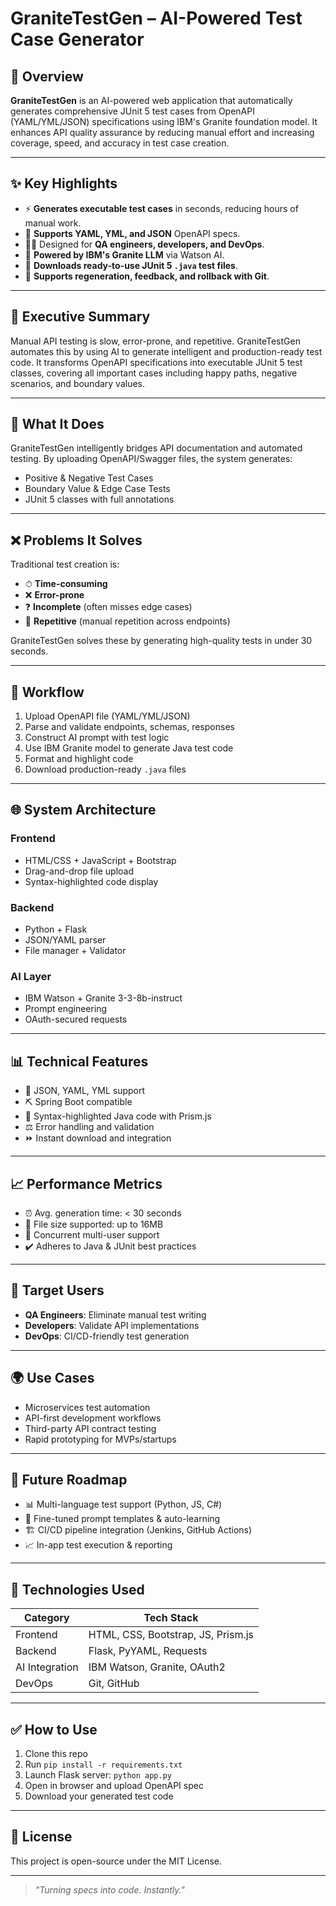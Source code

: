 # GraniteTestGen – AI-Powered Test Case Generator

## 🔮 Overview
**GraniteTestGen** is an AI-powered web application that automatically generates comprehensive JUnit 5 test cases from OpenAPI (YAML/YML/JSON) specifications using IBM's Granite foundation model. It enhances API quality assurance by reducing manual effort and increasing coverage, speed, and accuracy in test case creation.

---

## ✨ Key Highlights
- ⚡ **Generates executable test cases** in seconds, reducing hours of manual work.
- 🔧 **Supports YAML, YML, and JSON** OpenAPI specs.
- 👩‍💻 Designed for **QA engineers, developers, and DevOps**.
- 🔌 **Powered by IBM's Granite LLM** via Watson AI.
- 📂 **Downloads ready-to-use JUnit 5 `.java` test files**.
- 🔄 **Supports regeneration, feedback, and rollback with Git**.

---

## 📅 Executive Summary
Manual API testing is slow, error-prone, and repetitive. GraniteTestGen automates this by using AI to generate intelligent and production-ready test code. It transforms OpenAPI specifications into executable JUnit 5 test classes, covering all important cases including happy paths, negative scenarios, and boundary values.

---

## 🔹 What It Does
GraniteTestGen intelligently bridges API documentation and automated testing. By uploading OpenAPI/Swagger files, the system generates:
- Positive & Negative Test Cases
- Boundary Value & Edge Case Tests
- JUnit 5 classes with full annotations

---

## ❌ Problems It Solves
Traditional test creation is:
- ⏱ **Time-consuming**
- ❌ **Error-prone**
- ❓ **Incomplete** (often misses edge cases)
- 💬 **Repetitive** (manual repetition across endpoints)

GraniteTestGen solves these by generating high-quality tests in under 30 seconds.

---

## 🚀 Workflow
1. Upload OpenAPI file (YAML/YML/JSON)
2. Parse and validate endpoints, schemas, responses
3. Construct AI prompt with test logic
4. Use IBM Granite model to generate Java test code
5. Format and highlight code
6. Download production-ready `.java` files

---

## 🌐 System Architecture

### Frontend
- HTML/CSS + JavaScript + Bootstrap  
- Drag-and-drop file upload  
- Syntax-highlighted code display  

### Backend
- Python + Flask  
- JSON/YAML parser  
- File manager + Validator  

### AI Layer
- IBM Watson + Granite 3-3-8b-instruct  
- Prompt engineering  
- OAuth-secured requests  

---

## 📊 Technical Features
- 🔢 JSON, YAML, YML support  
- ⛏ Spring Boot compatible  
- 🎨 Syntax-highlighted Java code with Prism.js  
- ⚖️ Error handling and validation  
- ⏩ Instant download and integration  

---

## 📈 Performance Metrics
- ⏰ Avg. generation time: < 30 seconds  
- 📂 File size supported: up to 16MB  
- 🤝 Concurrent multi-user support  
- ✔️ Adheres to Java & JUnit best practices  

---

## 👥 Target Users
- **QA Engineers**: Eliminate manual test writing  
- **Developers**: Validate API implementations  
- **DevOps**: CI/CD-friendly test generation  

---

## 🌍 Use Cases
- Microservices test automation  
- API-first development workflows  
- Third-party API contract testing  
- Rapid prototyping for MVPs/startups  

---

## 🔄 Future Roadmap
- 📊 Multi-language test support (Python, JS, C#)  
- 🤖 Fine-tuned prompt templates & auto-learning  
- 🏗 CI/CD pipeline integration (Jenkins, GitHub Actions)  
- 📈 In-app test execution & reporting  

---

## 🔗 Technologies Used

| Category        | Tech Stack                         |
|----------------|-------------------------------------|
| Frontend       | HTML, CSS, Bootstrap, JS, Prism.js |
| Backend        | Flask, PyYAML, Requests             |
| AI Integration | IBM Watson, Granite, OAuth2         |
| DevOps         | Git, GitHub                         |

---

## ✅ How to Use
1. Clone this repo  
2. Run `pip install -r requirements.txt`  
3. Launch Flask server: `python app.py`  
4. Open in browser and upload OpenAPI spec  
5. Download your generated test code  

---

## 📄 License
This project is open-source under the MIT License.

---

> _"Turning specs into code. Instantly."_

